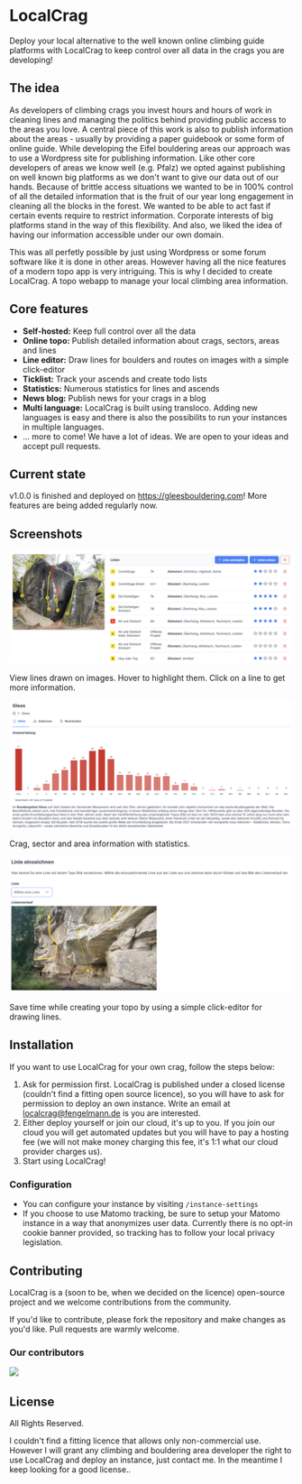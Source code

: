 # LocalCrag

Deploy your local alternative to the well known online climbing guide platforms with LocalCrag to keep control over all data in the crags you are developing!

## The idea

As developers of climbing crags you invest hours and hours of work in cleaning lines and managing the politics behind providing public access to the areas you love. A central piece of this work is also to publish information about the areas - usually by providing a paper guidebook or some form of online guide. While developing the Eifel bouldering areas our approach was to use a Wordpress site for publishing information. Like other core developers of areas we know well (e.g. Pfalz) we opted against publishing on well known big platforms as we don't want to give our data out of our hands. Because of brittle access situations we wanted to be in 100% control of all the detailed information that is the fruit of our year long engagement in cleaning all the blocks in the forest. We wanted to be able to act fast if certain events require to restrict information. Corporate interests of big platforms stand in the way of this flexibility. And also, we liked the idea of having our information accessible under our own domain.

This was all perfetly possible by just using Wordpress or some forum software like it is done in other areas. However having all the nice features of a modern topo app is very intriguing. This is why I decided to create LocalCrag. A topo webapp to manage your local climbing area information.

## Core features

- **Self-hosted:** Keep full control over all the data
- **Online topo:** Publish detailed information about crags, sectors, areas and lines 
- **Line editor:** Draw lines for boulders and routes on images with a simple click-editor
- **Ticklist:** Track your ascends and create todo lists
- **Statistics:** Numerous statistics for lines and ascends
- **News blog:** Publish news for your crags in a blog
- **Multi language:** LocalCrag is built using transloco. Adding new languages is easy and there is also the possibilits to run your instances in multiple languages.
- ... more to come! We have a lot of ideas. We are open to your ideas and accept pull requests.

## Current state

v1.0.0 is finished and deployed on https://gleesbouldering.com! More features are being added regularly now.

## Screenshots

![Lines view](docs/assets/topo-images.png "Line view")

View lines drawn on images. Hover to highlight them. Click on a line to get more information.

![Crag info](docs/assets/crag-info.png "Crag info")

Crag, sector and area information with statistics.

![Line editor](docs/assets/line-editor.png "Line editor")

Save time while creating your topo by using a simple click-editor for drawing lines.

## Installation

If you want to use LocalCrag for your own crag, follow the steps below:

1. Ask for permission first. LocalCrag is published under a closed license (couldn't find a fitting open source licence), so you will have to ask for permission to deploy an own instance. Write an email at localcrag@fengelmann.de is you are interested.
2. Either deploy yourself or join our cloud, it's up to you. If you join our cloud you will get automated updates but you will have to pay a hosting fee (we will not make money charging this fee, it's 1:1 what our cloud provider charges us).
3. Start using LocalCrag!

### Configuration

- You can configure your instance by visiting `/instance-settings`
- If you choose to use Matomo tracking, be sure to setup your Matomo instance in a way that anonymizes user data. Currently there is no opt-in cookie banner provided, so tracking has to follow your local privacy legislation.

## Contributing

LocalCrag is a (soon to be, when we decided on the licence) open-source project and we welcome contributions from the community.

If you'd like to contribute, please fork the repository and make changes as you'd like. Pull requests are warmly welcome.

### Our contributors

<a href="https://github.com/LocalCrag/LocalCragApp/graphs/contributors">
  <img src="https://contrib.rocks/image?repo=LocalCrag/LocalCragApp" />
</a>

## License

All Rights Reserved.

I couldn't find a fitting licence that allows only non-commercial use. However I will grant any climbing and bouldering area developer the right to use LocalCrag and deploy an instance, just contact me. In the meantime I keep looking for a good license..